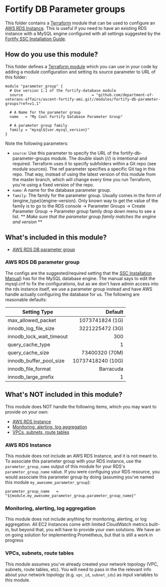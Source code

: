 # Fortify DB Parameter groups
This folder contains a [Terraform](https://www.terraform.io/) module that can be used to configure an [AWS RDS Instance](https://aws.amazon.com/rds/). This is useful if you need to have an existing RDS instance with a MySQL engine configured with all settings suggested by the [Fortify SSC Installation Guide](https://community.softwaregrp.com/t5/Fortify-Software-17-20/Fortify-Static-Code-Analyzer-Installation-Guide/ta-p/1622562).

## How do you use this module?
This folder defines a [Terraform module](https://www.terraform.io/docs/modules/usage.html) which you can use in your code by adding a module configuration and setting its source parameter to URL of this folder:

```
module "parameter_group" {
  # Use version 1.1 of the fortify-database module
  source                               = "github.com/department-of-veterans-affairs/ascent-fortify-ami.git//modules/fortify-db-parameter-groups?ref=v1.1"

  # A Name for the parameter group
  name   = "My Cool Fortify Database Parameter Group"

  # A parameter group family
  family = "mysql${var.mysql_version}"
}
```

Note the following parameters:
- `source`: Use this parameter to specify the URL of the fortify-db-parameter-groups module. The double slash (//) is intentional and required. Terraform uses it to specify subfolders within a Git repo (see module sources). The ref parameter specifies a specific Git tag in this repo. That way, instead of using the latest version of this module from the master branch, which will change every time you run Terraform, you're using a fixed version of the repo.
- `name`: A name for the database parameter group.
- `family`: The family for the parameter group. Usually comes in the form of {engine_type}{engine-version}. Only known way to get the value of the family is to go to the RDS console -> Parameter Groups -> Create Parameter Group -> Parameter group family drop down menu to see a list. ** *Make sure that the parameter group family matches the engine and version* **

## What's included in this module?
- [AWS RDS DB parameter group](#aws-rds-db-parameter-group)


### AWS RDS DB parameter group
The configs are the suggested/required setting that the [SSC Installation Manual](https://community.softwaregrp.com/t5/Fortify-Software-17-20/Fortify-Static-Code-Analyzer-Installation-Guide/ta-p/1622562)) has for the MySQL database engine. The manual says to edit the mysql.cnf to fix the configurations, but as we don't have admin access into the rds instance itself, we use a parameter group instead and have AWS handle actually configuring the database for us. The following are reasonable defaults:

| Setting Type | Default |
| ------------ | ------:|
| max_allowed_packet | 1073741824  (1G)|
| innodb_log_file_size | 3221225472 (3G)|
| innodb_lock_wait_timeout | 300 |
| query_cache_type | 1 |
| query_cache_size | 73400320 (70M) |
| innodb_buffer_pool_size | 10737418240 (10G)|
| innodb_file_format | Barracuda |
| innodb_large_prefix | 1 |


## What's NOT included in this module?
This module does NOT handle the following items, which you may want to provide on your own:
- [AWS RDS Instance](#aws-rds-instance)
- [Monitoring, alerting, log aggregation](#monitoring-alerting-log-aggregation)
- [VPCs, subnets, route tables](#vpcs-subnets-route-tables)

### AWS RDS Instance
This module does not include an AWS RDS Instance, and it is not meant to. To associate this parameter group with your RDS instance, use the `parameter_group_name` output of this module for your RDS's `parameter_group_name` value. If you were configuing your RDS resource, you would associate this parameter group by doing (assuming you've named this module `my_awesome_parameter_group`):
```
parameter_group_name   = "${module.my_awesome_parameter_group.parameter_group_name}"
```


### Monitoring, alerting, log aggregation
This module does not include anything for monitoring, alerting, or log aggregation. All EC2 Instances come with limited CloudWatch metrics built-in, but beyond that, you will have to provide your own solutions. We have an on going solution for implementing Prometheus, but that is still a work in progress


### VPCs, subnets, route tables
This module assumes you've already created your network topology (VPC, subnets, route tables, etc). You will need to pass in the the relevant info about your network topology (e.g. `vpc_id`, `subnet_ids`) as input variables to this module.
